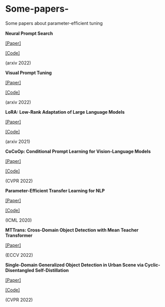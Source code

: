 # Some-papers-
Some papers about parameter-efﬁcient tuning 

**Neural Prompt Search** 

[[Paper]](https://arxiv.org/pdf/2206.04673.pdf)

[[Code]](https://github.com/ZhangYuanhan-AI/NOAH)

(arxiv 2022)

**Visual Prompt Tuning**

[[Paper]](https://arxiv.org/pdf/2203.12119.pdf)

[[Code]](https://github.com/kmnp/vpt)

(arxiv 2022)

**LoRA: Low-Rank Adaptation of
Large Language Models**

[[Paper]](https://arxiv.org/pdf/2106.09685v1.pdf)

[[Code]](https://github.com/microsoft/LoRA)

(arxiv 2021)

**CoCoOp: Conditional Prompt Learning for Vision-Language Models**

[[Paper]](https://arxiv.org/pdf/2203.05557.pdf)

[[Code]](https://github.com/KaiyangZhou/CoOp)

(CVPR 2022)

**Parameter-Efficient Transfer Learning for NLP**

[[Paper]](https://arxiv.org/pdf/1902.00751.pdf)

[[Code]](https://github.com/google-research/adapter-bert)

(ICML 2020)

**MTTrans: Cross-Domain Object Detection with
Mean Teacher Transformer**

[[Paper]](https://arxiv.org/pdf/2205.01643v2.pdf)

(ECCV 2022)

**Single-Domain Generalized Object Detection in Urban Scene
via Cyclic-Disentangled Self-Distillation**

[[Paper]]([https://arxiv.org/pdf/1902.00751.pdf](https://openaccess.thecvf.com/content/CVPR2022/papers/Wu_Single-Domain_Generalized_Object_Detection_in_Urban_Scene_via_Cyclic-Disentangled_Self-Distillation_CVPR_2022_paper.pdf))

[[Code]]( https://github.com/AmingWu/Single-DGOD)

(CVPR 2022)
